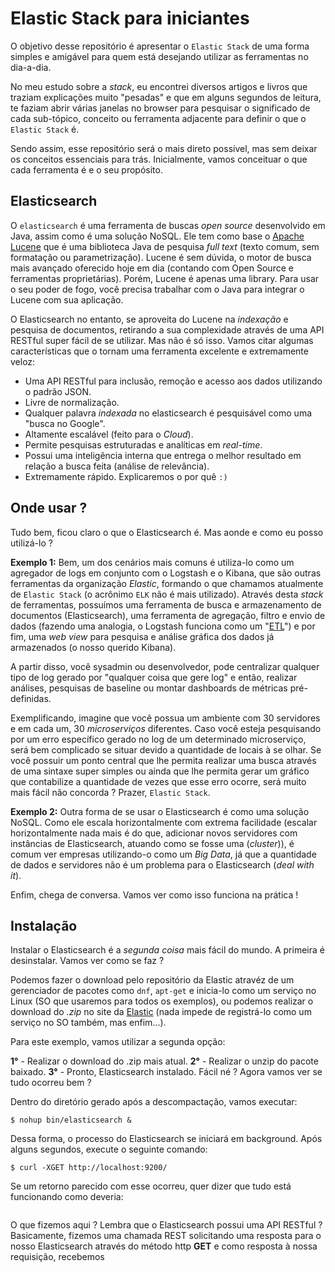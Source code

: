 # Elastic Stack para iniciantes
   
   O objetivo desse repositório é apresentar o `Elastic Stack` de uma forma simples e amigável para quem está desejando utilizar as ferramentas no dia-a-dia. 
   
   No meu estudo sobre a _stack_, eu encontrei diversos artigos e livros que traziam explicações muito "pesadas" e que em alguns segundos de leitura, te faziam abrir várias janelas no browser para pesquisar o significado de cada sub-tópico, conceito ou ferramenta adjacente para definir o que o `Elastic Stack` é.
   
   Sendo assim, esse repositório será o mais direto possível, mas sem deixar os conceitos essenciais para trás. Inicialmente, vamos conceituar o que cada ferramenta é e o seu propósito.
   
   

## Elasticsearch


  O `elasticsearch` é uma ferramenta de buscas _open source_ desenvolvido em Java, assim como é uma solução NoSQL. Ele tem como base o [Apache Lucene](https://github.com/apache/lucene-solr) que é uma biblioteca Java de pesquisa _full text_ (texto comum, sem formatação ou parametrização). Lucene é sem dúvida, o motor de busca mais avançado oferecido hoje em dia (contando com Open Source e ferramentas proprietárias). Porém, Lucene é apenas uma library. Para usar o seu poder de fogo, você precisa trabalhar com o Java para integrar o Lucene com sua aplicação. 
  
  O Elasticsearch no entanto, se aproveita do Lucene na _indexação_ e pesquisa de documentos, retirando a sua complexidade através de uma API RESTful super fácil de se utilizar. Mas não é só isso. Vamos citar algumas características que o tornam uma ferramenta excelente e extremamente veloz:
  
* Uma API RESTful para inclusão, remoção e acesso aos dados utilizando o padrão JSON.
* Livre de normalização.
* Qualquer palavra _indexada_ no elasticsearch é pesquisável como uma "busca no Google".
* Altamente escalável (feito para o _Cloud_).
* Permite pesquisas estruturadas e analíticas em _real-time_.
* Possui uma inteligência interna que entrega o melhor resultado em relação a busca feita (análise de relevância).
* Extremamente rápido. Explicaremos o por quê `:)` 

## Onde usar ?

  Tudo bem, ficou claro o que o Elasticsearch é. Mas aonde e como eu posso utilizá-lo ? 
  
__Exemplo 1:__
Bem, um dos cenários mais comuns é utiliza-lo como um agregador de logs em conjunto com o Logstash e o Kibana, que são outras ferramentas da organização _Elastic_, formando o que chamamos atualmente de `Elastic Stack` (o acrônimo `ELK` não é mais utilizado). Através desta _stack_ de ferramentas, possuímos uma ferramenta de busca e armazenamento de documentos (Elasticsearch), uma ferramenta de agregação, filtro e envio de dados (fazendo uma analogia, o Logstash funciona como um "[ETL](https://pt.wikipedia.org/wiki/Extract,_transform,_load)") e por fim, uma _web view_ para pesquisa e análise gráfica dos dados já armazenados (o nosso querido Kibana).

A partir disso, você sysadmin ou desenvolvedor, pode centralizar qualquer tipo de log gerado por "qualquer coisa que gere log" e então, realizar análises, pesquisas de baseline ou montar dashboards de métricas pré-definidas. 

Exemplificando, imagine que você possua um ambiente com 30 servidores e em cada um, 30 _microserviços_ diferentes. Caso você esteja pesquisando por um erro específico gerado no log de um determinado microserviço, será bem complicado se situar devido a quantidade de locais à se olhar. Se você possuir um ponto central que lhe permita realizar uma busca através de uma sintaxe super simples ou ainda que lhe permita gerar um gráfico que contabilize a quantidade de vezes que esse erro ocorre, será muito mais fácil não concorda ? Prazer, `Elastic Stack`.

__Exemplo 2:__
Outra forma de se usar o Elasticsearch é como uma solução NoSQL. Como ele escala horizontalmente com extrema facilidade (escalar horizontalmente nada mais é do que, adicionar novos servidores com instâncias de Elasticsearch, atuando como se fosse uma (_cluster_)), é comum ver empresas utilizando-o como um _Big Data_, já que a quantidade de dados e servidores não é um problema para o Elasticsearch (_deal with it_).

Enfim, chega de conversa. Vamos ver como isso funciona na prática !

## Instalação

Instalar o Elasticsearch é a _segunda coisa_ mais fácil do mundo. A primeira é desinstalar. Vamos ver como se faz ?

Podemos fazer o download pelo repositório da Elastic atravéz de um gerenciador de pacotes como `dnf`, `apt-get` e inicia-lo como um serviço no Linux (SO que usaremos para todos os exemplos), ou podemos realizar o download do _.zip_ no site da [Elastic]( https://www.elastic.co/downloads/elasticsearch ) (nada impede de registrá-lo como um serviço no SO também, mas enfim...).

Para este exemplo, vamos utilizar a segunda opção:

__1°__ - Realizar o download do .zip mais atual.
__2°__ - Realizar o unzip do pacote baixado.
__3°__ - Pronto, Elasticsearch instalado. Fácil né ? Agora vamos ver se tudo ocorreu bem ?

Dentro do diretório gerado após a descompactação, vamos executar:
```
$ nohup bin/elasticsearch &
```

Dessa forma, o processo do Elasticsearch se iniciará em background. Após alguns segundos, execute o seguinte comando:

```
$ curl -XGET http://localhost:9200/
```
Se um retorno parecido com esse ocorreu, quer dizer que tudo está funcionando como deveria:
```

```

O que fizemos aqui ? Lembra que o Elasticsearch possui uma API RESTful ? Basicamente, fizemos uma chamada REST solicitando uma resposta para o nosso Elasticsearch através do método http __GET__ e como resposta à nossa requisição, recebemos
